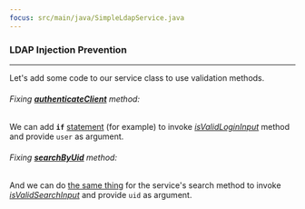 ```yaml
---
focus: src/main/java/SimpleLdapService.java
---
```


### LDAP Injection Prevention
___

Let's add some code to our service class to use validation methods.

###### Fixing ***[authenticateClient](src/main/java/SimpleLdapService.java:33)*** method:

We can add **`if`** [statement](src/main/java/SimpleLdapService.java:38-40) (for example) to invoke *[isValidLoginInput](src/main/java/FilterHelper.java:10)* method and provide `user` as argument.


###### Fixing ***[searchByUid](src/main/java/SimpleLdapService.java:52)*** method:

And we can do [the same thing](src/main/java/SimpleLdapService.java:56-59) for the service's search method to invoke *[isValidSearchInput](src/main/java/FilterHelper.java:16)*
and provide `uid` as argument.